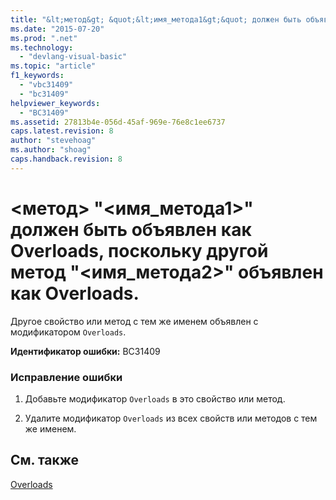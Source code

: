 ```yaml
---
title: "&lt;метод&gt; &quot;&lt;имя_метода1&gt;&quot; должен быть объявлен как Overloads, поскольку другой метод &quot;&lt;имя_метода2&gt;&quot; объявлен как Overloads. | Microsoft Docs"
ms.date: "2015-07-20"
ms.prod: ".net"
ms.technology: 
  - "devlang-visual-basic"
ms.topic: "article"
f1_keywords: 
  - "vbc31409"
  - "bc31409"
helpviewer_keywords: 
  - "BC31409"
ms.assetid: 27813b4e-056d-45af-969e-76e8c1ee6737
caps.latest.revision: 8
author: "stevehoag"
ms.author: "shoag"
caps.handback.revision: 8
---
```

# &lt;метод&gt; &quot;&lt;имя_метода1&gt;&quot; должен быть объявлен как Overloads, поскольку другой метод &quot;&lt;имя_метода2&gt;&quot; объявлен как Overloads.
Другое свойство или метод с тем же именем объявлен с модификатором `Overloads`.  
  
 **Идентификатор ошибки:** BC31409  
  
### Исправление ошибки  
  
1.  Добавьте модификатор `Overloads` в это свойство или метод.  
  
2.  Удалите модификатор `Overloads` из всех свойств или методов с тем же именем.  
  
## См. также  
 [Overloads](../../visual-basic/language-reference/modifiers/overloads.md)